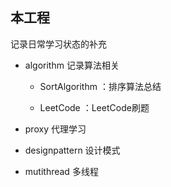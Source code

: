 ## 本工程

记录日常学习状态的补充

 - algorithm 记录算法相关 
 
    - SortAlgorithm ：排序算法总结
     
    - LeetCode ：LeetCode刷题

 - proxy 代理学习
 
 - designpattern 设计模式
 
 - mutithread 多线程